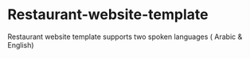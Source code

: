 # Restaurant-website-template
Restaurant website template supports two spoken languages ( Arabic &amp; English)
